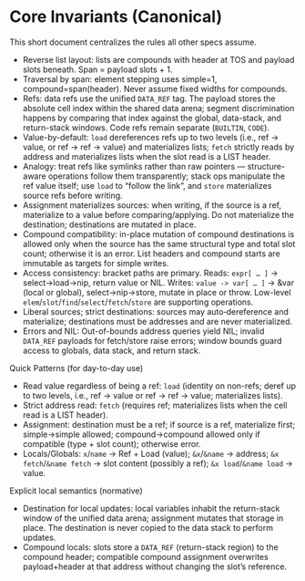 # Core Invariants (Canonical)

This short document centralizes the rules all other specs assume.

- Reverse list layout: lists are compounds with header at TOS and payload slots beneath. Span = payload slots + 1.
- Traversal by span: element stepping uses simple=1, compound=span(header). Never assume fixed widths for compounds.
- Refs: data refs use the unified `DATA_REF` tag. The payload stores the absolute cell index within the shared data arena; segment discrimination happens by comparing that index against the global, data-stack, and return-stack windows. Code refs remain separate (`BUILTIN`, `CODE`).
- Value-by-default: `load` dereferences refs up to two levels (i.e., ref → value, or ref → ref → value) and materializes lists; `fetch` strictly reads by address and materializes lists when the slot read is a LIST header.
- Analogy: treat refs like symlinks rather than raw pointers — structure-aware operations follow them transparently; stack ops manipulate the ref value itself; use `load` to “follow the link”, and `store` materializes source refs before writing.
- Assignment materializes sources: when writing, if the source is a ref, materialize to a value before comparing/applying. Do not materialize the destination; destinations are mutated in place.
- Compound compatibility: in-place mutation of compound destinations is allowed only when the source has the same structural type and total slot count; otherwise it is an error. List headers and compound starts are immutable as targets for simple writes.
- Access consistency: bracket paths are primary. Reads: `expr[ … ]` → select→load→nip, return value or NIL. Writes: `value -> var[ … ]` → &var (local or global), select→nip→store, mutate in place or throw. Low-level `elem`/`slot`/`find`/`select`/`fetch`/`store` are supporting operations.
- Liberal sources; strict destinations: sources may auto‑dereference and materialize; destinations must be addresses and are never materialized.
- Errors and NIL: Out-of-bounds address queries yield NIL; invalid `DATA_REF` payloads for fetch/store raise errors; window bounds guard access to globals, data stack, and return stack.

Quick Patterns (for day-to-day use)
- Read value regardless of being a ref: `load` (identity on non-refs; deref up to two levels, i.e., ref → value or ref → ref → value; materializes lists).
- Strict address read: `fetch` (requires ref; materializes lists when the cell read is a LIST header).
- Assignment: destination must be a ref; if source is a ref, materialize first; simple→simple allowed; compound→compound allowed only if compatible (type + slot count); otherwise error.
- Locals/Globals: `x`/`name` → Ref + Load (value); `&x`/`&name` → address; `&x fetch`/`&name fetch` → slot content (possibly a ref); `&x load`/`&name load` → value.

Explicit local semantics (normative)
- Destination for local updates: local variables inhabit the return-stack window of the unified data arena; assignment mutates that storage in place. The destination is never copied to the data stack to perform updates.
- Compound locals: slots store a `DATA_REF` (return-stack region) to the compound header; compatible compound assignment overwrites payload+header at that address without changing the slot’s reference.
